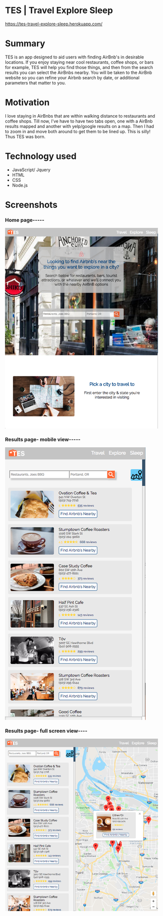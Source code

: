 # TES | Travel Explore Sleep
https://tes-travel-explore-sleep.herokuapp.com/

# Summary
TES is an app designed to aid users with finding AirBnb's in desirable locations. If you enjoy staying near cool restaurants, coffee shops, or bars for example, TES will help you find those things, and then from the search results you can select the AirBnbs nearby. You will be taken to the AirBnb website so you can refine your Airbnb search by date, or additional parameters that matter to you.

# Motivation
I love staying in AirBnbs that are within walking distance to restaurants and coffee shops. Till now, I've have to have two tabs open, one with a AirBnb results mapped and another with yelp/google results on a map. Then I had to zoom in and move both around to get them to be lined up. This is silly! Thus TES was born.

# Technology used
* JavaScript/ Jquery
* HTML
* CSS
* Node.js

# Screenshots
### Home page-----
![](README-images/main-page.png)

### Results page- mobile view-----
![](README-images/search-results-mobile.png)

### Results page- full screen view----
![](README-images/search-results.png)
